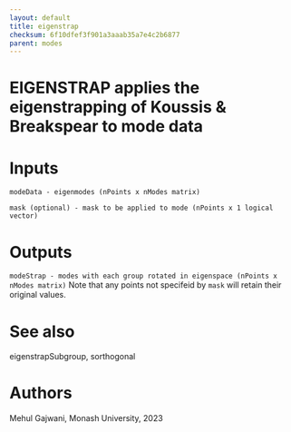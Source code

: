 ```yaml
---
layout: default
title: eigenstrap
checksum: 6f10dfef3f901a3aaab35a7e4c2b6877
parent: modes
---
```



 
# EIGENSTRAP applies the eigenstrapping of Koussis & Breakspear to mode data
 
# Inputs

`modeData - eigenmodes (nPoints x nModes matrix)`


`mask (optional) - mask to be applied to mode (nPoints x 1 logical vector)`

 
# Outputs

`modeStrap - modes with each group rotated in eigenspace (nPoints x nModes matrix)` Note that any points not specifeid by `mask` will retain their original values.

 
# See also

eigenstrapSubgroup, sorthogonal

 
# Authors

Mehul Gajwani, Monash University, 2023


